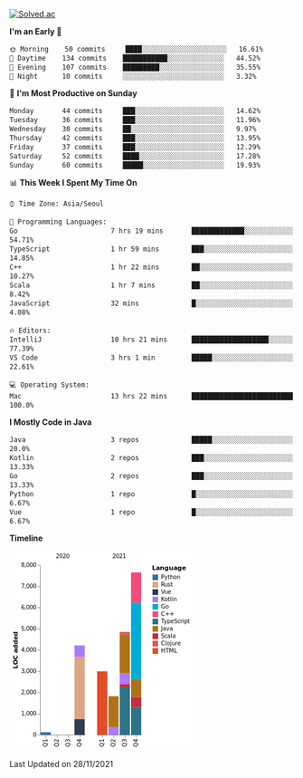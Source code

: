 [![Solved.ac](http://mazassumnida.wtf/api/v2/generate_badge?boj=kuckjwi)](https://solved.ac/kuckjwi)
<!--START_SECTION:waka-->
**I'm an Early 🐤** 

```text
🌞 Morning    50 commits     ████░░░░░░░░░░░░░░░░░░░░░   16.61% 
🌆 Daytime    134 commits    ███████████░░░░░░░░░░░░░░   44.52% 
🌃 Evening    107 commits    █████████░░░░░░░░░░░░░░░░   35.55% 
🌙 Night      10 commits     ░░░░░░░░░░░░░░░░░░░░░░░░░   3.32%

```
📅 **I'm Most Productive on Sunday** 

```text
Monday       44 commits     ███░░░░░░░░░░░░░░░░░░░░░░   14.62% 
Tuesday      36 commits     ███░░░░░░░░░░░░░░░░░░░░░░   11.96% 
Wednesday    30 commits     ██░░░░░░░░░░░░░░░░░░░░░░░   9.97% 
Thursday     42 commits     ███░░░░░░░░░░░░░░░░░░░░░░   13.95% 
Friday       37 commits     ███░░░░░░░░░░░░░░░░░░░░░░   12.29% 
Saturday     52 commits     ████░░░░░░░░░░░░░░░░░░░░░   17.28% 
Sunday       60 commits     █████░░░░░░░░░░░░░░░░░░░░   19.93%

```


📊 **This Week I Spent My Time On** 

```text
⌚︎ Time Zone: Asia/Seoul

💬 Programming Languages: 
Go                       7 hrs 19 mins       █████████████░░░░░░░░░░░░   54.71% 
TypeScript               1 hr 59 mins        ███░░░░░░░░░░░░░░░░░░░░░░   14.85% 
C++                      1 hr 22 mins        ██░░░░░░░░░░░░░░░░░░░░░░░   10.27% 
Scala                    1 hr 7 mins         ██░░░░░░░░░░░░░░░░░░░░░░░   8.42% 
JavaScript               32 mins             █░░░░░░░░░░░░░░░░░░░░░░░░   4.08%

🔥 Editors: 
IntelliJ                 10 hrs 21 mins      ███████████████████░░░░░░   77.39% 
VS Code                  3 hrs 1 min         █████░░░░░░░░░░░░░░░░░░░░   22.61%

💻 Operating System: 
Mac                      13 hrs 22 mins      █████████████████████████   100.0%

```

**I Mostly Code in Java** 

```text
Java                     3 repos             █████░░░░░░░░░░░░░░░░░░░░   20.0% 
Kotlin                   2 repos             ███░░░░░░░░░░░░░░░░░░░░░░   13.33% 
Go                       2 repos             ███░░░░░░░░░░░░░░░░░░░░░░   13.33% 
Python                   1 repo              █░░░░░░░░░░░░░░░░░░░░░░░░   6.67% 
Vue                      1 repo              █░░░░░░░░░░░░░░░░░░░░░░░░   6.67%

```


**Timeline**

![Chart not found](https://raw.githubusercontent.com/kuckjwi0928/kuckjwi0928/master/charts/bar_graph.png) 


 Last Updated on 28/11/2021
<!--END_SECTION:waka-->
